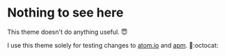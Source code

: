 # Nothing to see here

This theme doesn't do anything useful. 😇

I use this theme solely for testing changes to [atom.io](https://atom.io/) and [apm](https://github.com/atom/apm). :construction_worker::octocat:
